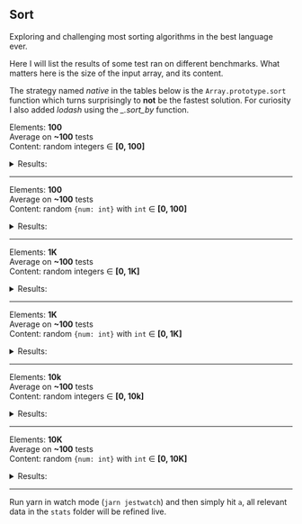 ## Sort
Exploring and challenging most sorting algorithms in the best language ever.

Here I will list the results of some test ran on different benchmarks. What matters here is the size of the input array, and its content.

The strategy named _native_ in the tables below is the `Array.prototype.sort` function which turns surprisingly to **not** be the fastest solution.
For curiosity I also added _lodash_ using the _\_.sort\_by_ function.  

Elements: **100**  
Average on **~100** tests  
Content: random integers ∈ **[0, 100]**  
<details>
    <summary>Results:</summary>  

<span style=“color:green”>counting: 0.04<\style>  
quick: 0.08  
_native_: 0.09  
shell: 0.09  
radix: 0.10  
merge: 0.15  
insertion: 0.18  
heap: 0.21  
selection: 0.30  
shaker: 0.33  
gnom: 0.47  
_lodash_: 0.59  
bubble: 0.98  
</details>

---
Elements: **100**  
Average on **~100** tests  
Content: random `{num: int}` with `int` ∈ **[0, 100]**  
<details>
    <summary>Results:</summary>  

counting: 0.06  
_native_: 0.09  
quic: 0.11  
merge: 0.17  
insertion: 0.21  
selection: 0.39  
_lodash_: 0.40  
shaker: 0.43  
gnome: 0.63  
bubble: 1.75  
</details>

---

Elements: **1K**  
Average on **~100** tests  
Content: random integers ∈ **[0, 1K]**  
<details>
    <summary>Results:</summary>  

counting: 0.26  
quick: 1.02  
radix: 1.09  
_native_: 1.34  
shell: 1.78  
insertion: 2.23  
heap: 2.67  
merge: 2.74  
selection: 2.80  
gnome: 3.24  
shaker: 3.92  
bubble: 5.37  
_lodash_: 5.46  
</details>

---
Elements: **1K**  
Average on **~100** tests  
Content: random `{num: int}` with `int` ∈ **[0, 1K]**  
<details>
    <summary>Results:</summary>  

counting: 0.36  
_native_: 0.36  
quick: 1.87  
merge: 3.38  
_lodash_: 4.35  
insertion: 6.00  
selection: 7.48  
shaker: 8.85  
gnome: 9.86  
bubble: 14.10  
</details>

---

Elements: **10k**  
Average on **~100** tests  
Content: random integers ∈ **[0, 10k]**  
<details>
    <summary>Results:</summary>  

counting: 2.41  
shell: 3.60  
quick: 5.00  
merge: 9.69  
_native_: 11.53  
heap: 13.67  
radix: 19.81  
_lodash_: 26.60  
insertion: 34.44  
selection: 85.56  
shaker: 105.32  
gnome: 147.57  
bubble: 308.16  
</details>

---
Elements: **10K**  
Average on **~100** tests  
Content: random `{num: int}` with `int` ∈ **[0, 10K]**  
<details>
    <summary>Results:</summary>  
    

counting: 5.06  
quick: 8.23  
_native_: 9.59  
merge: 12.43  
_lodash_: 17.68  
insertion: 258.38  
shaker: 424.16  
selection: 419.54  
gnome: 554.50  
bubble: 1140.90  
</details>

--- 
Run yarn in watch mode (`jarn jestwatch`) and then simply hit `a`, all relevant data in the `stats` folder will be refined live.